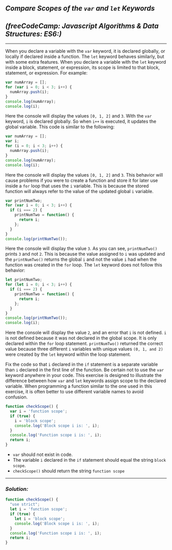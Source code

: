 ## ***Compare Scopes of the `var` and `let` Keywords***
## ***(freeCodeCamp: Javascript Algorithms & Data Structures: ES6:)***
---
When you declare a variable with the `var` keyword, it is declared globally, or locally if declared inside a function. The `let` keyword behaves similarly, but with some extra features. When you declare a variable with the `let` keyword inside a block, statement, or expression, its scope is limited to that block, statement, or expression. For example:
```js
var numArray = [];
for (var i = 0; i < 3; i++) {
  numArray.push(i);
}
console.log(numArray);
console.log(i);
```
Here the console will display the values `[0, 1, 2]` and `3`. With the `var` keyword, `i` is declared globally. So when `i++` is executed, it updates the global variable. This code is similar to the following:
```js
var numArray = [];
var i;
for (i = 0; i < 3; i++) {
  numArray.push(i);
}
console.log(numArray);
console.log(i);
```
Here the console will display the values `[0, 1, 2]` and `3`. This behavior will cause problems if you were to create a function and store it for later use inside a `for` loop that uses the `i` variable. This is because the stored function will always refer to the value of the updated global `i` variable.
```js
var printNumTwo;
for (var i = 0; i < 3; i++) {
  if (i === 2) {
    printNumTwo = function() {
      return i;
    };
  }
}
console.log(printNumTwo());
```
Here the console will display the value `3`. As you can see, `printNumTwo()` prints `3` and not `2`. This is because the value assigned to `i` was updated and the `printNumTwo()` returns the global `i` and not the value `i` had when the function was created in the `for` loop. The `let` keyword does not follow this behavior:
```js
let printNumTwo;
for (let i = 0; i < 3; i++) {
  if (i === 2) {
    printNumTwo = function() {
      return i;
    };
  }
}
console.log(printNumTwo());
console.log(i);
```
Here the console will display the value `2`, and an error that `i` is not defined. `i` is not defined because it was not declared in the global scope. It is only declared within the `for` loop statement. `printNumTwo()` returned the correct value because three different `i` variables with unique values `(0, 1, and 2)` were created by the `let` keyword within the loop statement.

Fix the code so that `i` declared in the `if` statement is a separate variable than `i` declared in the first line of the function. Be certain not to use the `var` keyword anywhere in your code. This exercise is designed to illustrate the difference between how `var` and `let` keywords assign scope to the declared variable. When programming a function similar to the one used in this exercise, it is often better to use different variable names to avoid confusion.
```js
function checkScope() {
  var i = 'function scope';
  if (true) {
    i = 'block scope';
    console.log('Block scope i is: ', i);
  }
  console.log('Function scope i is: ', i);
  return i;
}
```
- `var` should not exist in code.
- The variable `i` declared in the `if` statement should equal the string `block scope`.
- `checkScope()` should return the string `function scope`
----
### ***Solution:***
```js
function checkScope() {
  "use strict";
  let i = 'function scope';
  if (true) {
    let i = 'block scope';
    console.log('Block scope i is: ', i);
  }
  console.log('Function scope i is: ', i);
  return i;
}